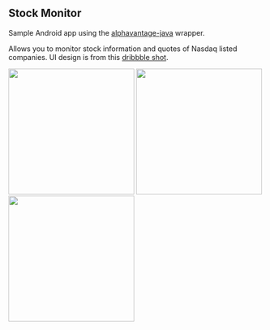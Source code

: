 ## Stock Monitor
Sample Android app using the [alphavantage-java] wrapper. 

Allows you to monitor stock information and quotes of Nasdaq listed companies. UI design is from this  [dribbble shot].

[alphavantage-java]: https://github.com/crazzyghost/alphavantage-java
[dribbble shot]: https://dribbble.com/shots/13984810-Stock-Monitor

<p>
<img src="https://www.dropbox.com/s/2e6nw1zpake0n7i/Screenshot_20201117-222403_Stock_Monitor.jpg?raw=1" width="248"/>   <img src="https://www.dropbox.com/s/33wqkpszu7g2d44/Screenshot_20201117-222418_Stock_Monitor.jpg?raw=1" width="248"/>   <img src="https://www.dropbox.com/s/nfzf22cis8ewlc4/Screenshot_20201117-222430_Stock_Monitor.jpg?raw=1" width="248"/>
</p>

[alphavantage-java]: https://github.com/crazzyghost/alphavantage-java
[dribbble shot]: https://dribbble.com/shots/13984810-Stock-Monitor